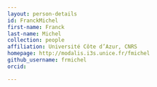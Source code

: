 ```yaml
---
layout: person-details
id: FranckMichel
first-name: Franck
last-name: Michel
collection: people
affiliation: Université Côte d’Azur, CNRS
homepage: http://modalis.i3s.unice.fr/fmichel
github_username: frmichel
orcid: 

---
```

